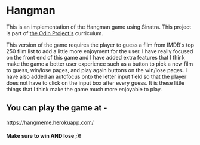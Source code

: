 # Hangman 
This is an implementation of the Hangman game using Sinatra. This project is part of [the Odin Project's](https://www.theodinproject.com/home) curriculum.

This version of the game requires the player to guess a film from IMDB's top 250 film list to add a little more enjoyment for the user. 
I have really focused on the front end of this game and I have added extra features that I think make the game a better user experience such as a button to pick a new film to guess, win/lose pages, and play again buttons on the win/lose pages.
I have also added an autofocus onto the letter input field so that the player does not have to click on the input box after every guess. It is these little things that I think make the game much more enjoyable to play. 

## You can play the game at - 
https://hangmeme.herokuapp.com/

#### Make sure to win AND lose ;)!
